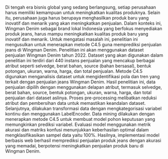 Di tengah era bisnis global yang sedang berlangsung, setiap perusahaan harus memiliki kemampuan untuk meningkatkan kualitas produknya. Selain itu, perusahaan juga harus berupaya menghasilkan produk baru yang inovatif dan menarik yang akan meningkatkan penjualan. Dalam konteks ini, Wingman Denim sebagai brand lokal Indonesia yang berfokus menyediakan produk jeans, harus mampu meningkatkan kualitas produk baru yang inovatif dan menarik. Untuk mengatasi masalah ini, penelitian ini mengusulkan untuk menerapkan metode C4.5 guna memprediksi penjualan jeans di Wingman Denim. 
Penelitian ini akan menggunakan dataset penjualan Wingman Denim tahun 2022. Dataset yang akan digunakan dalam penelitian ini terdiri dari 440 instans penjualan yang mencakup berbagai atribut seperti selvedge, berat bahan, source (bahan bersasal), bentuk potongan, ukuran, warna, harga, dan total penjualan. Metode C4.5 digunakan menganalisis dataset untuk mengidentifikasi pola dan tren yang terkait dengan penjualan jeans Wingman Denim. 
Hasil penelitian ini, data penjualan dipilih dengan menggunakan delapan atribut, termasuk selvedge, berat bahan, source, bentuk potongan, ukuran, warna, harga, dan total penjualan dari dataset aslinya. Proses pre-processing melibatkan reduksi atribut dan pembersihan data untuk memastikan keandalan dataset. Selanjutnya, dilakukan transformasi data dengan mengkategorisasi variabel kontinu dan menggunakan LabelEncoder. Data mining dilakukan dengan menerapkan metode C4.5 untuk membuat model pohon keputusan yang memungkinkan prediksi variabel. Evaluasi model menggunakan metrik akurasi dan matriks konfusi menunjukkan keberhasilan optimal dalam mengklasifikasikan sampel data yaitu 100%. Hasilnya, implementasi model berbasis web berhasil memprediksi penjualan produk jeans dengan akurasi yang memadai, berpotensi meningkatkan penjualan produk baru di Wingman Denim.

